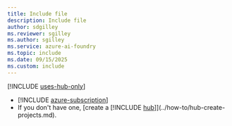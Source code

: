```yaml
---
title: Include file
description: Include file
author: sdgilley
ms.reviewer: sgilley
ms.author: sgilley
ms.service: azure-ai-foundry
ms.topic: include
ms.date: 09/15/2025
ms.custom: include
---
```



[!INCLUDE [uses-hub-only](uses-hub-only.md)]

- [!INCLUDE [azure-subscription](azure-subscription.md)]
- If you don't have one, [create a [!INCLUDE [hub](hub-project-name.md)]](../how-to/hub-create-projects.md).
